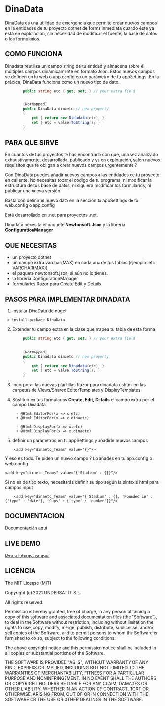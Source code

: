 # DinaData

DinaData es una utilidad de emergencia que permite crear nuevos campos en la entidades de tu proyecto dotnet de forma inmediata cuando éste ya está en explotación, sin necesidad de modificar el fuente, la base de datos o los formularios. 


## COMO FUNCIONA


Dinadata reutiliza un campo string de tu entidad y almacena sobre él múltiples campos dinámicamente en formato Json. Estos nuevos campos se definen en tu web o app.config en un parámetro de tu appSettings. En la prácica, DinaData funciona como un nuevo tipo de dato.

```cs
        public string etc { get; set; } // your extra field


        [NotMapped]
        public DinaData dinaetc // new property
        {
            get { return new Dinadata(etc); }
            set { etc = value.ToString(); }
        }
```


## PARA QUE SIRVE

En cuantos de tus proyectos te has encontrado con que, una vez analizado exhaustivamente, desarrollado, publicado y ya en explotación, salen nuevos requisitos que te obligan a crear nuevos campos urgentemente ?

Con DinaData puedes añadir nuevos campos a las entidades de tu proyecto en caliente. No necesitas tocar el código de tu programa, ni modificar la estructura de tus base de datos, ni siquiera modificar los formularios, ni publicar una nueva versión. 

Basta con definir el nuevo dato en la sección tu appSettings de to web.config o app.config

Está desarrollado en .net para proyectos .net. 

Dinadata necesita el paquete **Newtonsoft.Json** y la libreria **ConfigurationManager**


## QUE NECESITAS

- un proyecto dotnet
- un campo extra varchar(MAX) en cada una de tus tablas (ejemplo: etc VARCHAR(MAX))
- el paquete newtonsoft.json, si aún no lo tienes.
- la libreria ConfigurationManager
- formularios Razor para Create Edit y Details


## PASOS PARA IMPLEMENTAR DINADATA

1. Instalar DinaData de nuget
```
 > install-package DinaData
```

2. Extender tu campo extra en la clase que mapea tu tabla de esta forma

```cs
        public string etc { get; set; } // your extra field
        
        
        [NotMapped]
        public Dinadata dinaetc // new property
        {
            get { return new Dinadata(etc); }
            set { etc = value.ToString(); }
        }
```

3. Incorporar las nuevas plantillas Razor para dinadata.cshtml en las carpetas de Views/Shared EditorTemplates y DisplayTemplates

4. Sustituir en tus formularios **Create, Edit, Details** el campo extra por el campo Dinadata
```
	 - @Html.EditorFor(x => x.etc)      
	 + @Html.EditorFor(x => x.dinaetc) 
	 
	 - @Html.DisplayFor(x => x.etc)      
	 + @Html.DisplayFor(x => x.dinaetc) 
```
5. definir un parámetros en tu appSettings y añadirle nuevos campos
```
    <add key="dinaetc_Teams" value="{}"/>
```

Y eso es todo. Te piden un nuevo campo ? Lo añades en tu app.config o web.config

    <add key="dinaetc_Teams" value="{'Stadium' : {}}"/>
	
Si no es de tipo texto, necesitarás definir su tipo según la sintaxis html para campos input
```
	<add key="dinaetc_Teams" value="{'Stadium' : {}, 'Founded in' : {'type' : 'date'}, 'Cups' : {'type' : 'number'}}"/>
```


## DOCUMENTACION

[Documentación aquí](https://undersat.com/blog/dinadata)

## LIVE DEMO
[Demo interactiva aquí](https://soccer-dinadata-sample-by-undersat.azurewebsites.net)
							
## LICENCIA 

The MIT License (MIT)

Copyright (c) 2021 UNDERSAT IT S.L.

All rights reserved.

Permission is hereby granted, free of charge, to any person obtaining a copy
of this software and associated documentation files (the "Software"), to deal
in the Software without restriction, including without limitation the rights
to use, copy, modify, merge, publish, distribute, sublicense, and/or sell
copies of the Software, and to permit persons to whom the Software is
furnished to do so, subject to the following conditions:

The above copyright notice and this permission notice shall be included in all
copies or substantial portions of the Software.

THE SOFTWARE IS PROVIDED "AS IS", WITHOUT WARRANTY OF ANY KIND, EXPRESS OR
IMPLIED, INCLUDING BUT NOT LIMITED TO THE WARRANTIES OF MERCHANTABILITY,
FITNESS FOR A PARTICULAR PURPOSE AND NONINFRINGEMENT. IN NO EVENT SHALL THE
AUTHORS OR COPYRIGHT HOLDERS BE LIABLE FOR ANY CLAIM, DAMAGES OR OTHER
LIABILITY, WHETHER IN AN ACTION OF CONTRACT, TORT OR OTHERWISE, ARISING FROM,
OUT OF OR IN CONNECTION WITH THE SOFTWARE OR THE USE OR OTHER DEALINGS IN THE
SOFTWARE.







